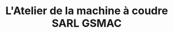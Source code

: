 ---
title: "L'Atelier de la machine à coudre SARL GSMAC"
url: /saint-didier-de-la-tour/latelier-de-la-machine-a-coudre-sarl-gsmac/
shop: shop
---